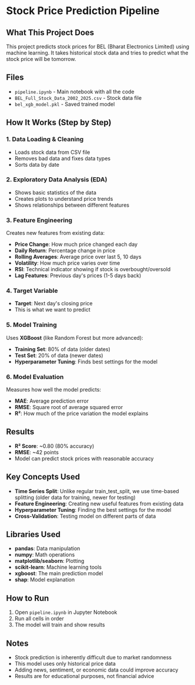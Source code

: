 # Stock Price Prediction Pipeline

## What This Project Does
This project predicts stock prices for BEL (Bharat Electronics Limited) using machine learning. It takes historical stock data and tries to predict what the stock price will be tomorrow.

## Files
- `pipeline.ipynb` - Main notebook with all the code
- `BEL_Full_Stock_Data_2002_2025.csv` - Stock data file
- `bel_xgb_model.pkl` - Saved trained model

## How It Works (Step by Step)

### 1. Data Loading & Cleaning
- Loads stock data from CSV file
- Removes bad data and fixes data types
- Sorts data by date

### 2. Exploratory Data Analysis (EDA)
- Shows basic statistics of the data
- Creates plots to understand price trends
- Shows relationships between different features

### 3. Feature Engineering
Creates new features from existing data:
- **Price Change**: How much price changed each day
- **Daily Return**: Percentage change in price
- **Rolling Averages**: Average price over last 5, 10 days
- **Volatility**: How much price varies over time
- **RSI**: Technical indicator showing if stock is overbought/oversold
- **Lag Features**: Previous day's prices (1-5 days back)

### 4. Target Variable
- **Target**: Next day's closing price
- This is what we want to predict

### 5. Model Training
Uses **XGBoost** (like Random Forest but more advanced):
- **Training Set**: 80% of data (older dates)
- **Test Set**: 20% of data (newer dates)
- **Hyperparameter Tuning**: Finds best settings for the model

### 6. Model Evaluation
Measures how well the model predicts:
- **MAE**: Average prediction error
- **RMSE**: Square root of average squared error
- **R²**: How much of the price variation the model explains

## Results
- **R² Score**: ~0.80 (80% accuracy)
- **RMSE**: ~42 points
- Model can predict stock prices with reasonable accuracy

## Key Concepts Used
- **Time Series Split**: Unlike regular train_test_split, we use time-based splitting (older data for training, newer for testing)
- **Feature Engineering**: Creating new useful features from existing data
- **Hyperparameter Tuning**: Finding the best settings for the model
- **Cross-Validation**: Testing model on different parts of data

## Libraries Used
- **pandas**: Data manipulation
- **numpy**: Math operations
- **matplotlib/seaborn**: Plotting
- **scikit-learn**: Machine learning tools
- **xgboost**: The main prediction model
- **shap**: Model explanation

## How to Run
1. Open `pipeline.ipynb` in Jupyter Notebook
2. Run all cells in order
3. The model will train and show results

## Notes
- Stock prediction is inherently difficult due to market randomness
- This model uses only historical price data
- Adding news, sentiment, or economic data could improve accuracy
- Results are for educational purposes, not financial advice 